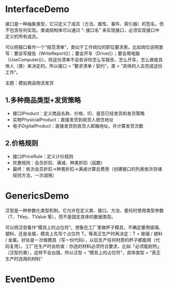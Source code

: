 # InterfaceDemo

接口是一种抽象类型，它只定义了成员（方法、属性、事件、索引器）的签名，但不包含任何实现。类或结构体可以通过 “: 接口名” 来实现接口，必须实现接口中定义的所有成员。

可以把接口看作一个“规范清单”，类似于工作岗位的职位要求表。比如岗位说明里写：要会写报告（WriteReport()）；要会开车（Drive()）；要会用电脑（UseComputer()）。但这份清单不会告诉你怎么写报告、怎么开车，怎么做是具体人（类）来决定的。所以接口 = “要求清单 / 契约”，类 = “具体的人去完成这份工作”。

主题：模拟商品物流发货
## 1.多种商品类型+发货策略

- 接口IProduct：定义商品名称、价格、ID、是否已经发货和发货策略
- 实物PhysicialProduct：直接发货到收货人居住地址
- 电子DigitalProduct：直接发货到收货人邮箱地址，并计算发货次数
## 2.价格规则

- 接口IPriceRule：定义计价规则
- 优惠规则：会员折扣、满减、种类折扣（函数）
- 最终：依次会员折扣->种类折扣->满减计算总费用（创建接口的列表依次存储规则方法，一次调用）
# GenericsDemo

泛型是一种参数化类型机制。它允许在定义类、接口、方法、委托时使用类型参数（T、TKey、TValue 等），而不是固定具体的数据类型。

可以把泛型看作“模具上的占位符”。想象在工厂里做杯子模具，不确定要用玻璃、塑料、还是金属，模具上先写个占位符 T。等真正生产时再决定：T = 玻璃 / 塑料 / 金属。好处是一次做模具（写一份代码），以后生产任何材质的杯子都能用（代码复用）。工厂在生产时会检查：你选的材料必须符合要求，比如「必须能耐热」（泛型约束），这样不会出错。所以泛型 = “模具上的占位符”，具体类型 = “真正生产时选用的材料”
# EventDemo